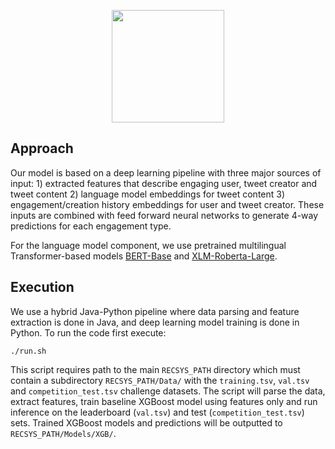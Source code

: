 <p align="center">
<a href="https://layer6.ai/"><img src="https://github.com/layer6ai-labs/DropoutNet/blob/master/logs/logobox.jpg" width="180"></a>
</p>

## Approach

Our model is based on a deep learning pipeline with three major sources of input: 1) extracted features that describe engaging user, tweet creator and tweet content 2) language model embeddings for tweet content 3) engagement/creation history embeddings for user and tweet creator. These inputs are combined with feed forward neural networks to generate 4-way predictions for each engagement type.

For the language model component, we use pretrained multilingual Transformer-based models [BERT-Base](https://huggingface.co/bert-base-multilingual-cased) and [XLM-Roberta-Large](https://huggingface.co/xlm-roberta-large).


## Execution

We use a hybrid Java-Python pipeline where data parsing and feature extraction is done in Java, and deep learning model training is done in Python. To run the code first execute:
```
./run.sh
```
This script requires path to the main `RECSYS_PATH` directory which must contain a subdirectory `RECSYS_PATH/Data/` with the `training.tsv`, `val.tsv` and `competition_test.tsv` challenge datasets. The script will parse the data, extract features, train baseline XGBoost model using features only and run inference on the leaderboard (`val.tsv`) and test (`competition_test.tsv`) sets. Trained XGBoost models and predictions will be outputted to `RECSYS_PATH/Models/XGB/`.





